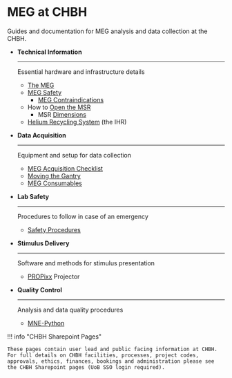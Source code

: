 # MEG at CHBH

Guides and documentation for MEG analysis and data collection at the CHBH.


<div class="grid cards" markdown>

-   **Technical Information**

    ---

    Essential hardware and infrastructure details

    - [The MEG](hardware/meg.md)
    - [MEG Safety](hardware/safety.md)
		- [MEG Contraindications](hardware/contraindications.md)
	- How to [Open the MSR](hardware/msr.md)
		- MSR [Dimensions](hardware/dimensions.md)
	- [Helium Recycling System](hardware/ihr.md) (the IHR)

-   **Data Acquisition**

    ---

    Equipment and setup for data collection

    - [MEG Acquisition Checklist](acquisition/meg-acquisition-checklist.md)
	- [Moving the Gantry](acquisition/moving-the-gantry.md)
	- [MEG Consumables](acquisition/meg-consumables.md)

	
-	**Lab Safety**

	---
	
	Procedures to follow in case of an emergency
	
	- [Safety Procedures](labsafety/labsafety.md)
	

-   **Stimulus Delivery**

    ---

    Software and methods for stimulus presentation
	
	- [PROPixx](stimulus/propixx.md) Projector


-   **Quality Control**

    ---

    Analysis and data quality procedures

    - [MNE-Python](analysis/mne.md)

</div>

!!! info "CHBH Sharepoint Pages"

    These pages contain user lead and public facing information at CHBH. For full details on CHBH facilities, processes, project codes, approvals, ethics, finances, bookings and administration please see the CHBH Sharepoint pages (UoB SSO login required).
